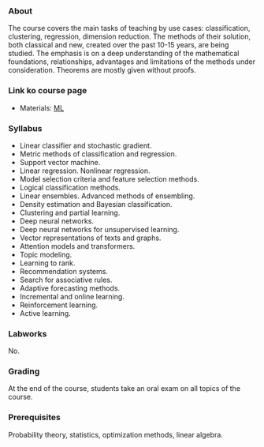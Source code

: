 ### About
The course covers the main tasks of teaching by use cases: classification, clustering, regression, dimension reduction. The methods of their solution, both classical and new, created over the past 10-15 years, are being studied. The emphasis is on a deep understanding of the mathematical foundations, relationships, advantages and limitations of the methods under consideration. Theorems are mostly given without proofs.

### Link ko course page

- Materials: [ML](http://www.machinelearning.ru/wiki/index.php?title=Машинное_обучение_%28курс_лекций%2C_К.В.Воронцов%29)

### Syllabus
* Linear classifier and stochastic gradient.
* Metric methods of classification and regression.
* Support vector machine.
* Linear regression. Nonlinear regression.
* Model selection criteria and feature selection methods.
* Logical classification methods.
* Linear ensembles. Advanced methods of ensembling.
* Density estimation and Bayesian classification.
* Clustering and partial learning.
* Deep neural networks.
* Deep neural networks for unsupervised learning.
* Vector representations of texts and graphs.
* Attention models and transformers.
* Topic modeling.
* Learning to rank.
* Recommendation systems.
* Search for associative rules.
* Adaptive forecasting methods.
* Incremental and online learning.
* Reinforcement learning.
* Active learning.

### Labworks
No.

### Grading
At the end of the course, students take an oral exam on all topics of the course.

### Prerequisites
Probability theory, statistics, optimization methods, linear algebra.

